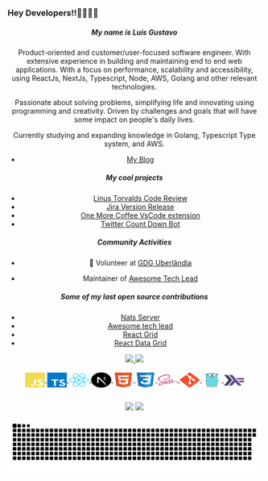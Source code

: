 ### Hey Developers!!👨‍💻👩‍💻
 <div style="text-align:center; ">
  <h5>My name is Luis Gustavo</h5>
  <p>
   Product-oriented and customer/user-focused software engineer. With extensive experience in building and maintaining end to end web applications. With a focus on performance, scalability
and accessibility, using ReactJs, NextJs, Typescript, Node, AWS, Golang and other relevant technologies.
  </p>
  <p>
   Passionate about solving problems, simplifying life and innovating using programming and
creativity. Driven by challenges and goals that will have some impact on people's daily lives. 
  </p>
 <p>Currently studying and expanding knowledge in Golang, Typescript Type system, and AWS.</p>
  <section>
   <ul>
    <li>
     <a href="https://dev.to/luisgustavom1">
     My Blog
    </a>
    </li>
   </ul>
   </section>
<section>
<h5>My cool projects</h5>
<ul>
 <li>
  <a href="https://linus-torvalds-code-review.vercel.app/pt-br">
   Linus Torvalds Code Review
  </a>
 </li>
<li>
 <a href="https://github.com/Luisgustavom1/jira-version-release">
  Jira Version Release
 </a>
</li>
<li>
 <a href="https://github.com/Luisgustavom1/one-more-coffee">
  One More Coffee VsCode extension
 </a>
</li>
<li>
 <a href="https://github.com/Luisgustavom1/go-twitter-bot">
  Twitter Count Down Bot
 </a>
</li>
</ul>
 </section>
 <section>
<h5>Community Activities</h5>
  <ul>
   <li>
    <p>
     📆 Volunteer at <a href="https://gdg.community.dev/gdg-uberlandia/">
      GDG Uberlândia
    </a>
    </p>
   </li>
   <li>
    <p>
     Maintainer of <a href="https://github.com/tech-leads-club/awesome-tech-lead">Awesome Tech Lead</a>
    </p>
   </li>
  </ul>
  </section>
   <section>
    <h5>Some of my last open source contributions</h5>
    <div>
     <ul>
       <li>
         <a href="https://github.com/nats-io/nats-server/pull/6154">
          Nats Server
         </a>
       </li>
      <li>
         <a href="https://github.com/tech-leads-club/awesome-tech-lead/pull/26">
          Awesome tech lead
         </a>
       </li>
       <li>
         <a href="https://github.com/silevis/reactgrid/pull/514">
           React Grid
         </a>
       </li>
       <li>
        <a href="https://github.com/adazzle/react-data-grid/pull/3520">
          React Data Grid
        </a>
       </li> 
     </ul>
    </div>
  </section>
 <div>
 <div>
   <a href="https://github.com/rafaballerini">
   <img height="180em" src="https://github-readme-stats.vercel.app/api?username=luisgustavom1&show_icons=true&theme=algolia&include_all_commits=true&count_private=true"/>
   <img height="180em" src="https://github-readme-stats.vercel.app/api/top-langs/?username=luisgustavom1&layout=compact&langs_count=7&theme=algolia"/>
 </div>
 <div style="display: inline_block"><br>
   <img align="center" alt="Luis-Js" height="30" width="40" src="https://raw.githubusercontent.com/devicons/devicon/master/icons/javascript/javascript-plain.svg">
   <img align="center" alt="Luis-Ts" height="30" width="40" src="https://raw.githubusercontent.com/devicons/devicon/master/icons/typescript/typescript-plain.svg">
   <img align="center" alt="Luis-React" height="30" width="40" src="https://raw.githubusercontent.com/devicons/devicon/master/icons/react/react-original.svg">
     <img align="center" alt="Luis-Next" height="30" width="40" src="https://raw.githubusercontent.com/devicons/devicon/master/icons/nextjs/nextjs-original.svg">
   <img align="center" alt="Luis-HTML" height="30" width="40" src="https://raw.githubusercontent.com/devicons/devicon/master/icons/html5/html5-original.svg">
   <img align="center" alt="Luis-CSS" height="30" width="40" src="https://raw.githubusercontent.com/devicons/devicon/master/icons/css3/css3-original.svg">
   <img align="center" alt="Luis-Sass" height="30" width="40" src="https://raw.githubusercontent.com/devicons/devicon/master/icons/sass/sass-original.svg">
   <img align="center" alt="Luis-Git" height="30" width="40" src="https://raw.githubusercontent.com/devicons/devicon/master/icons/git/git-original.svg">
   <img align="center" alt="Luis-Git" height="30" width="40" src="https://raw.githubusercontent.com/devicons/devicon/master/icons/go/go-original.svg"> 
   <img align="center" alt="Luis-Git" height="30" width="40" src="https://raw.githubusercontent.com/devicons/devicon/master/icons/haskell/haskell-original.svg">
 </div>   
 
  ##
 
 <div>
  <a href="https://instagram.com/luisgustavom1" target="_blank"><img src="https://img.shields.io/badge/-Instagram-%23E4405F?style=for-the-badge&logo=instagram&logoColor=white" target="_blank"></a>
 <a href="https://www.linkedin.com/in/luisgustavom1/" target="_blank"><img src="https://img.shields.io/badge/-LinkedIn-%230077B5?style=for-the-badge&logo=linkedin&logoColor=white" target="_blank"></a>
  
  ![Snake animation](https://github.com/Luisgustavom1/Luisgustavom1/blob/output/github-contribution-grid-snake.svg)  
  </div>
